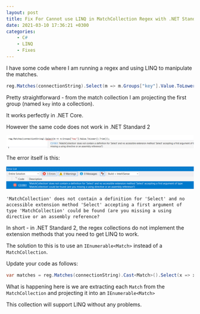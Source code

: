 ```yaml
---
layout: post
title: Fix For Cannot use LINQ in MatchCollection Regex with .NET Standard 2
date: 2021-03-10 17:36:21 +0300
categories:
    - C#
    - LINQ
    - Fixes
---
```

I have some code where I am running a regex and using LINQ to manipulate the matches.

```csharp
reg.Matches(connectionString).Select(m => m.Groups["key"].Value.ToLower().Trim());
```

Pretty straightforward - from the match collection I am projecting the first group (named `key` into a collection).

It works perfectly in .NET Core.

However the same code does not work in .NET Standard 2

![](../images/2021/03/CodeError.png)

The error itself is this:

![](../images/2021/03/ErrorMessage.png)

```plaintext
'MatchCollection' does not contain a definition for 'Select' and no accessible extension method 'Select' accepting a first argument of type 'MatchCollection' could be found (are you missing a using directive or an assembly reference?
```

In short - in .NET Standard 2, the regex collections do not implement the extension methods that you need to get LINQ to work.

The solution to this is to use an `IEnumerable<Match>` instead of a `MatchCollection`.

Update your code as follows:

```csharp
var matches = reg.Matches(connectionString).Cast<Match>().Select(x => x);
```

What is happening here is we are extracting each `Match` from the `MatchCollection` and projecting it into an `IEnumerable<Match>`

This collection will support LINQ without any problems.

